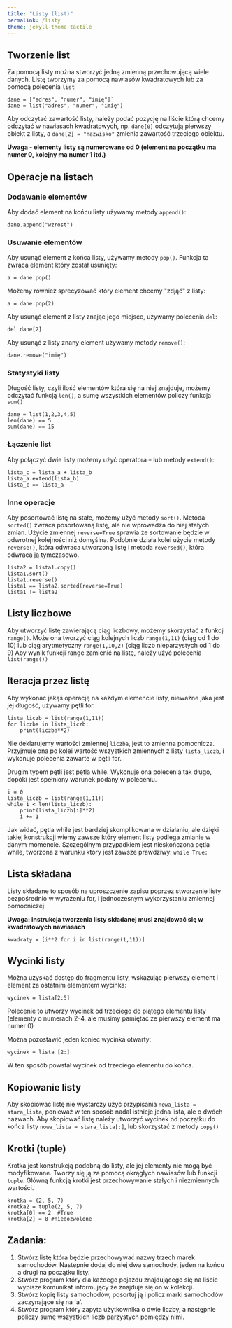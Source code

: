 ```yaml
---
title: "Listy (list)"
permalink: /listy
theme: jekyll-theme-tactile
---
```


## Tworzenie list
Za pomocą listy można stworzyć jedną zmienną przechowującą wiele danych. Listę tworzymy za pomocą nawiasów kwadratowych lub za pomocą polecenia `list`

```
dane = ["adres", "numer", "imię"]`
dane = list("adres", "numer", "imię")
```

Aby odczytać zawartość listy, należy podać pozycję na liście którą chcemy odczytać w nawiasach kwadratowych, np. `dane[0]` odczytują pierwszy obiekt z listy, a `dane[2] = "nazwisko"` zmienia zawartość trzeciego obiektu.
 
**Uwaga - elementy listy są numerowane od 0 (element na początku ma numer 0, kolejny ma numer 1 itd.)**
## Operacje na listach
### Dodawanie elementów
Aby dodać element na końcu listy używamy metody `append()`:

`dane.append("wzrost")`

### Usuwanie elementów
Aby usunąć element z końca listy, używamy metody `pop()`. Funkcja ta zwraca element który został usunięty:

`a = dane.pop()`

Możemy również sprecyzować który element chcemy "zdjąć" z listy:

`a = dane.pop(2)`

Aby usunąć element z listy znając jego miejsce, używamy polecenia `del`:

`del dane[2]`

Aby usunąć z listy znany element używamy metody `remove()`:

`dane.remove("imię")`

### Statystyki listy
Długość listy, czyli ilość elementów która się na niej znajduje, możemy odczytać funkcją `len()`, a sumę wszystkich elementów policzy funkcja `sum()`

```
dane = list(1,2,3,4,5)
len(dane) == 5
sum(dane) == 15
```

### Łączenie list
Aby połączyć dwie listy możemy użyć operatora `+` lub metody `extend()`:

```
lista_c = lista_a + lista_b
lista_a.extend(lista_b)
lista_c == lista_a
```

### Inne operacje
Aby posortować listę na stałe, możemy użyć metody `sort()`. Metoda `sorted()` zwraca posortowaną listę, ale nie wprowadza do niej stałych zmian. Użycie zmiennej `reverse=True` sprawia że sortowanie będzie w odwrotnej kolejności niż domyślna. 
Podobnie działa kolei użycie metody `reverse()`, która odwraca utworzoną listę i metoda `reversed()`, która odwraca ją tymczasowo.

```
lista2 = lista1.copy()
lista1.sort()
lista1.reverse()
lista1 == lista2.sorted(reverse=True)
lista1 != lista2
```

## Listy liczbowe
Aby utworzyć listę zawierającą ciąg liczbowy, możemy skorzystać z funkcji `range()`. Może ona tworzyć ciąg kolejnych liczb `range(1,11)` (ciąg od 1 do 10) lub ciąg arytmetyczny `range(1,10,2)` (ciąg liczb nieparzystych od 1 do 9)
Aby wynik funkcji range zamienić na listę, należy użyć polecenia `list(range())`

## Iteracja przez listę
Aby wykonać jakąś operację na każdym elemencie listy, nieważne jaka jest jej długość, używamy pętli for.

```
lista_liczb = list(range(1,11))
for liczba in lista_liczb:
    print(liczba**2)
```
Nie deklarujemy wartości zmiennej `liczba`, jest to zmienna pomocnicza. Przyjmuje ona po kolei wartość wszystkich zmiennych z listy `lista_liczb`, i wykonuje polecenia zawarte w pętli for.

Drugim typem pętli jest pętla while. Wykonuje ona polecenia tak długo, dopóki jest spełniony warunek podany w poleceniu.

```
i = 0
lista_liczb = list(range(1,11))
while i < len(lista_liczb):
    print(lista_liczb[i]**2)
    i += 1
```

Jak widać, pętla while jest bardziej skomplikowana w działaniu, ale dzięki takiej konstrukcji wiemy zawsze który element listy podlega zmianie w danym momencie. Szczególnym przypadkiem jest nieskończona pętla while, tworzona z warunku który jest zawsze prawdziwy:
`while True:`

## Lista składana
Listy składane to sposób na uproszczenie zapisu poprzez stworzenie listy bezpośrednio w wyrażeniu for, i jednoczesnym wykorzystaniu zmiennej pomocniczej:

**Uwaga: instrukcja tworzenia listy składanej musi znajdować się w kwadratowych nawiasach**

``` 
kwadraty = [i**2 for i in list(range(1,11))]
```

## Wycinki listy
Można uzyskać dostęp do fragmentu listy, wskazując pierwszy element i element za ostatnim elementem wycinka:

``wycinek = lista[2:5]``

Polecenie to utworzy wycinek od trzeciego do piątego elementu listy (elementy o numerach 2-4, ale musimy pamiętać że pierwszy element ma numer 0)

Można pozostawić jeden koniec wycinka otwarty:

``wycinek = lista [2:]``

W ten sposób powstał wycinek od trzeciego elementu do końca.

## Kopiowanie listy
Aby skopiować listę nie wystarczy użyć przypisania `nowa_lista = stara_lista`, ponieważ w ten sposób nadal istnieje jedna lista, ale o dwóch nazwach. Aby skopiować listę należy utworzyć wycinek od początku do końca listy `nowa_lista = stara_lista[:]`, lub skorzystać z metody `copy()`

## Krotki (tuple)
Krotka jest konstrukcją podobną do listy, ale jej elementy nie mogą być modyfikowane. Tworzy się ją za pomocą okrągłych nawiasów lub funkcji `tuple`. Główną funkcją krotki jest przechowywanie stałych i niezmiennych wartości.

```
krotka = (2, 5, 7)
krotka2 = tuple(2, 5, 7)
krotka[0] == 2  #True
krotka[2] = 8 #niedozwolone
```
## Zadania:
1. Stwórz listę która będzie przechowywać nazwy trzech marek samochodów. Następnie dodaj do niej dwa samochody, jeden na końcu a drugi na początku listy.
2. Stwórz program który dla każdego pojazdu znajdującego się na liście wypisze komunikat informujący że znajduje się on w kolekcji.
3. Stwórz kopię listy samochodów, posortuj ją i policz marki samochodów zaczynające się na 'a'.
4. Stwórz program który zapyta użytkownika o dwie liczby, a następnie policzy sumę wszystkich liczb parzystych pomiędzy nimi.
